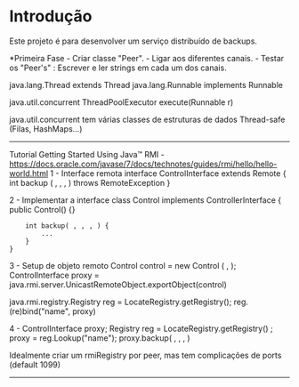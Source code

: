# Introdução

Este projeto é para desenvolver um serviço distribuído de backups.

*Primeira Fase
	- Criar classe "Peer".
	- Ligar aos diferentes canais.
	- Testar os "Peer's" : Escrever e ler strings em cada um dos canais.

java.lang.Thread
	extends Thread
java.lang.Runnable
	implements Runnable

java.util.concurrent ThreadPoolExecutor
	execute(Runnable r)

java.util.concurrent tem várias classes de estruturas de dados Thread-safe (Filas, HashMaps...)


________________________________________________________________________________________________________________________



Tutorial Getting Started Using Java™ RMI - https://docs.oracle.com/javase/7/docs/technotes/guides/rmi/hello/hello-world.html
1 - Interface remota
	interface ControlInterface extends Remote {
		int backup ( , , , ) throws RemoteException
	}

2 - Implementar a interface
	class Control implements ControllerInterface {
		public Control() {}
		
		int backup( , , , ) {
			...
		}
	}

3 - Setup de objeto remoto
	Control control = new Control ( , );
	ControlInterface proxy = java.rmi.server.UnicastRemoteObject.exportObject(control)

java.rmi.registry.Registry reg = LocateRegistry.getRegistry();
reg.(re)bind("name", proxy)

4 - 
	ControlInterface proxy;
	Registry reg = LocateRegistry.getRegistry() ;
	proxy = reg.Lookup("name");
	proxy.backup( , , , )

Idealmente criar um rmiRegistry por peer, mas tem complicações de ports (default 1099)

	
________________________________________________________________________________________________________________________